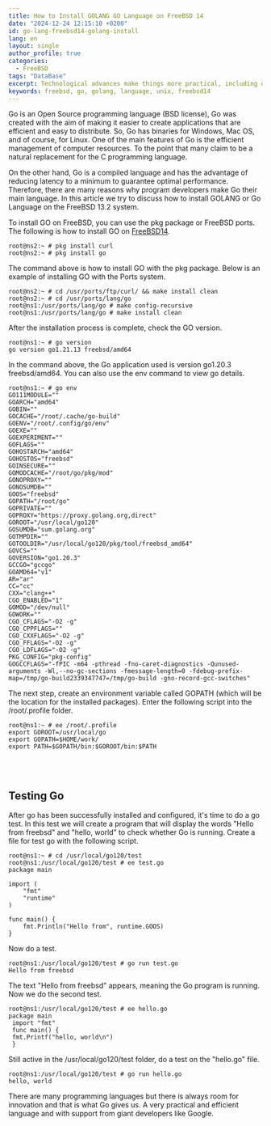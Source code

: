 ```yaml
---
title: How to Install GOLANG GO Language on FreeBSD 14
date: "2024-12-24 12:15:10 +0200"
id: go-lang-freebsd14-golang-install
lang: en
layout: single
author_profile: true
categories:
  - FreeBSD
tags: "DataBase"
excerpt: Technological advances make things more practical, including database management.
keywords: freebsd, go, golang, language, unix, freebsd14
---
```

Go is an Open Source programming language (BSD license), Go was created with the aim of making it easier to create applications that are efficient and easy to distribute. So, Go has binaries for Windows, Mac OS, and of course, for Linux. One of the main features of Go is the efficient management of computer resources. To the point that many claim to be a natural replacement for the C programming language.

On the other hand, Go is a compiled language and has the advantage of reducing latency to a minimum to guarantee optimal performance. Therefore, there are many reasons why program developers make Go their main language. In this article we try to discuss how to install GOLANG or Go Language on the FreeBSD 13.2 system.

To install GO on FreeBSD, you can use the pkg package or FreeBSD ports. The following is how to install GO on [FreeBSD14](https://www.freebsd.org/releases/14.0R/relnotes/).

```
root@ns2:~ # pkg install curl
root@ns2:~ # pkg install go
```

The command above is how to install GO with the pkg package. Below is an example of installing GO with the Ports system.

```
root@ns2:~ # cd /usr/ports/ftp/curl/ && make install clean
root@ns2:~ # cd /usr/ports/lang/go
root@ns1:/usr/ports/lang/go # make config-recursive
root@ns1:/usr/ports/lang/go # make install clean
```

After the installation process is complete, check the GO version.

```
root@ns1:~ # go version
go version go1.21.13 freebsd/amd64
```

In the command above, the Go application used is version go1.20.3 freebsd/amd64. You can also use the env command to view go details.

```
root@ns1:~ # go env
GO111MODULE=""
GOARCH="amd64"
GOBIN=""
GOCACHE="/root/.cache/go-build"
GOENV="/root/.config/go/env"
GOEXE=""
GOEXPERIMENT=""
GOFLAGS=""
GOHOSTARCH="amd64"
GOHOSTOS="freebsd"
GOINSECURE=""
GOMODCACHE="/root/go/pkg/mod"
GONOPROXY=""
GONOSUMDB=""
GOOS="freebsd"
GOPATH="/root/go"
GOPRIVATE=""
GOPROXY="https://proxy.golang.org,direct"
GOROOT="/usr/local/go120"
GOSUMDB="sum.golang.org"
GOTMPDIR=""
GOTOOLDIR="/usr/local/go120/pkg/tool/freebsd_amd64"
GOVCS=""
GOVERSION="go1.20.3"
GCCGO="gccgo"
GOAMD64="v1"
AR="ar"
CC="cc"
CXX="clang++"
CGO_ENABLED="1"
GOMOD="/dev/null"
GOWORK=""
CGO_CFLAGS="-O2 -g"
CGO_CPPFLAGS=""
CGO_CXXFLAGS="-O2 -g"
CGO_FFLAGS="-O2 -g"
CGO_LDFLAGS="-O2 -g"
PKG_CONFIG="pkg-config"
GOGCCFLAGS="-fPIC -m64 -pthread -fno-caret-diagnostics -Qunused-arguments -Wl,--no-gc-sections -fmessage-length=0 -fdebug-prefix-map=/tmp/go-build2339347747=/tmp/go-build -gno-record-gcc-switches"
```

The next step, create an environment variable called GOPATH (which will be the location for the installed packages). Enter the following script into the /root/.profile folder.

```
root@ns1:~ # ee /root/.profile
export GOROOT=/usr/local/go
export GOPATH=$HOME/work/
export PATH=$GOPATH/bin:$GOROOT/bin:$PATH
```
<br><br/>
## Testing Go
After go has been successfully installed and configured, it's time to do a go test. In this test we will create a program that will display the words "Hello from freebsd" and "hello, world" to check whether Go is running. Create a file for test go with the following script.

```
root@ns1:~ # cd /usr/local/go120/test
root@ns1:/usr/local/go120/test # ee test.go
package main

import (
    "fmt"
    "runtime"
)

func main() {
    fmt.Println("Hello from", runtime.GOOS)
}
```

Now do a test.

```
root@ns1:/usr/local/go120/test # go run test.go
Hello from freebsd
```

The text "Hello from freebsd" appears, meaning the Go program is running. Now we do the second test.

```
root@ns1:/usr/local/go120/test # ee hello.go
package main
 import "fmt"
 func main() {
 fmt.Printf("hello, world\n")
 }
```

Still active in the /usr/local/go120/test folder, do a test on the "hello.go" file.

```
root@ns1:/usr/local/go120/test # go run hello.go
hello, world
```

There are many programming languages but there is always room for innovation and that is what Go gives us. A very practical and efficient language and with support from giant developers like Google.
